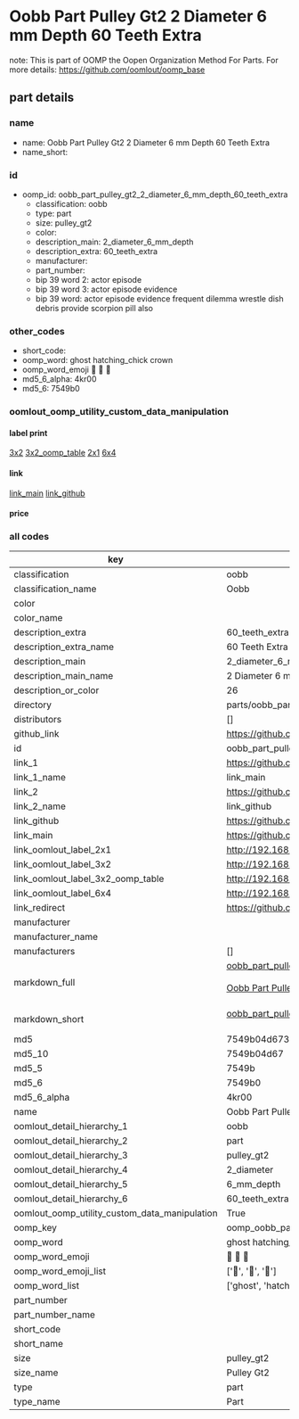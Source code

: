 # Oobb Part Pulley Gt2 2 Diameter 6 mm Depth 60 Teeth Extra  

note: This is part of OOMP the Oopen Organization Method For Parts. For more details: https://github.com/oomlout/oomp_base

##  part details
  







### name
* name: Oobb Part Pulley Gt2 2 Diameter 6 mm Depth 60 Teeth Extra
* name_short: 
### id
* oomp_id: oobb_part_pulley_gt2_2_diameter_6_mm_depth_60_teeth_extra
  * classification: oobb
  * type: part
  * size: pulley_gt2
  * color: 
  * description_main: 2_diameter_6_mm_depth
  * description_extra: 60_teeth_extra
  * manufacturer: 
  * part_number: 
  * bip 39 word 2: actor episode
  * bip 39 word 3: actor episode evidence
  * bip 39 word: actor episode evidence frequent dilemma wrestle dish debris provide scorpion pill also

### other_codes
* short_code: 
* oomp_word: ghost hatching_chick crown
* oomp_word_emoji :ghost: :hatching_chick: :crown:
* md5_6_alpha: 4kr00
* md5_6: 7549b0






### oomlout_oomp_utility_custom_data_manipulation
#### label print
[3x2](http://192.168.1.245:1112/?label=oomp%204kr00)
[3x2_oomp_table](http://192.168.1.108:1112/?label=oomp%204kr00)
[2x1](http://192.168.1.242:1112/?label=oomp%204kr00)
[6x4](http://192.168.1.55:1112/?label=oomp%204kr00)    

#### link

[link_main](https://github.com/oomlout/oomlout_oomp_version_1_messy/tree/main/parts/oobb_part_pulley_gt2_2_diameter_6_mm_depth_60_teeth_extra) [link_github](https://github.com/oomlout/oomlout_oomp_version_1_messy/tree/main/parts/oobb_part_pulley_gt2_2_diameter_6_mm_depth_60_teeth_extra)                             

#### price







### all codes 
| key | value |  
| --- | --- |  
| classification | oobb |  
| classification_name | Oobb |  
| color |  |  
| color_name |  |  
| description_extra | 60_teeth_extra |  
| description_extra_name | 60 Teeth Extra |  
| description_main | 2_diameter_6_mm_depth |  
| description_main_name | 2 Diameter 6 mm Depth |  
| description_or_color | 26 |  
| directory | parts/oobb_part_pulley_gt2_2_diameter_6_mm_depth_60_teeth_extra |  
| distributors | [] |  
| github_link | https://github.com/oomlout/oomlout_oomp_part_src/tree/main/parts/oobb_part_pulley_gt2_2_diameter_6_mm_depth_60_teeth_extra |  
| id | oobb_part_pulley_gt2_2_diameter_6_mm_depth_60_teeth_extra |  
| link_1 | https://github.com/oomlout/oomlout_oomp_version_1_messy/tree/main/parts/oobb_part_pulley_gt2_2_diameter_6_mm_depth_60_teeth_extra |  
| link_1_name | link_main |  
| link_2 | https://github.com/oomlout/oomlout_oomp_version_1_messy/tree/main/parts/oobb_part_pulley_gt2_2_diameter_6_mm_depth_60_teeth_extra |  
| link_2_name | link_github |  
| link_github | https://github.com/oomlout/oomlout_oomp_version_1_messy/tree/main/parts/oobb_part_pulley_gt2_2_diameter_6_mm_depth_60_teeth_extra |  
| link_main | https://github.com/oomlout/oomlout_oomp_version_1_messy/tree/main/parts/oobb_part_pulley_gt2_2_diameter_6_mm_depth_60_teeth_extra |  
| link_oomlout_label_2x1 | http://192.168.1.242:1112/?label=oomp%204kr00 |  
| link_oomlout_label_3x2 | http://192.168.1.245:1112/?label=oomp%204kr00 |  
| link_oomlout_label_3x2_oomp_table | http://192.168.1.108:1112/?label=oomp%204kr00 |  
| link_oomlout_label_6x4 | http://192.168.1.55:1112/?label=oomp%204kr00 |  
| link_redirect | https://github.com/oomlout/oomlout_oomp_version_1_messy/tree/main/parts/oobb_part_pulley_gt2_2_diameter_6_mm_depth_60_teeth_extra |  
| manufacturer |  |  
| manufacturer_name |  |  
| manufacturers | [] |  
| markdown_full | [oobb_part_pulley_gt2_2_diameter_6_mm_depth_60_teeth_extra](none)<br>[](none)<br>[Oobb Part Pulley Gt2 2 Diameter 6 Mm Depth 60 Teeth Extra](none)<br><br> |  
| markdown_short | [oobb_part_pulley_gt2_2_diameter_6_mm_depth_60_teeth_extra](none)<br><br> |  
| md5 | 7549b04d673867e7f91f15ca9b92f815 |  
| md5_10 | 7549b04d67 |  
| md5_5 | 7549b |  
| md5_6 | 7549b0 |  
| md5_6_alpha | 4kr00 |  
| name | Oobb Part Pulley Gt2 2 Diameter 6 mm Depth 60 Teeth Extra |  
| oomlout_detail_hierarchy_1 | oobb |  
| oomlout_detail_hierarchy_2 | part |  
| oomlout_detail_hierarchy_3 | pulley_gt2 |  
| oomlout_detail_hierarchy_4 | 2_diameter |  
| oomlout_detail_hierarchy_5 | 6_mm_depth |  
| oomlout_detail_hierarchy_6 | 60_teeth_extra |  
| oomlout_oomp_utility_custom_data_manipulation | True |  
| oomp_key | oomp_oobb_part_pulley_gt2_2_diameter_6_mm_depth_60_teeth_extra |  
| oomp_word | ghost hatching_chick crown |  
| oomp_word_emoji | :ghost: :hatching_chick: :crown: |  
| oomp_word_emoji_list | [':ghost:', ':hatching_chick:', ':crown:'] |  
| oomp_word_list | ['ghost', 'hatching_chick', 'crown'] |  
| part_number |  |  
| part_number_name |  |  
| short_code |  |  
| short_name |  |  
| size | pulley_gt2 |  
| size_name | Pulley Gt2 |  
| type | part |  
| type_name | Part |  
